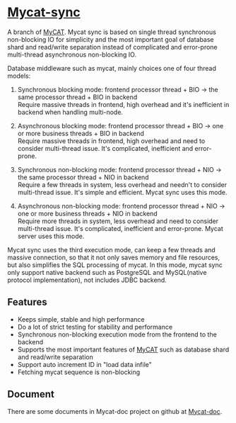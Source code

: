 # [Mycat-sync](https://github.com/little-pan/mycat-sync)

A branch of [MyCAT](https://github.com/MyCATApache/Mycat-Server). Mycat sync is based on single thread synchronous 
non-blocking IO for simplicity and the most important goal of database shard and read/write separation instead of 
complicated and error-prone multi-thread asynchronous non-blocking IO.

Database middleware such as mycat, mainly choices one of four thread models:
1) Synchronous blocking mode: frontend processor thread  + BIO -> the same processor thread  + BIO in backend <br/>
Require massive threads in frontend, high overhead and it's inefficient in backend when handling multi-node.

2) Asynchronous blocking mode: frontend processor thread + BIO -> one or more business threads + BIO in backend <br/>
Require massive threads in frontend, high overhead and need to consider multi-thread issue. It's complicated, inefficient 
and error-prone.

3) Synchronous non-blocking mode: frontend processor thread + NIO -> the same processor thread + NIO in backend <br/>
Require a few threads in system, less overhead and needn't to consider multi-thread issue. It's simple and efficient. 
Mycat sync uses this mode.

4) Asynchronous non-blocking mode: frontend processor thread + NIO -> one or more business threads + NIO in backend <br/>
Require more threads in system, less overhead and need to consider multi-thread issue. It's complicated, inefficient 
and error-prone. Mycat server uses this mode.

Mycat sync uses the third execution mode, can keep a few threads and massive connection, so that it not only saves memory 
and file resources, but also simplifies the SQL processing of mycat. In this mode, mycat sync only support native backend
such as PostgreSQL and MySQL(native protocol implementation), not includes JDBC backend.

## Features

* Keeps simple, stable and high performance
* Do a lot of strict testing for stability and performance
* Synchronous non-blocking execution mode from the frontend to the backend
* Supports the most important features of [MyCAT](https://github.com/MyCATApache/Mycat-Server) such as database shard
and read/write separation
* Support auto increment ID in "load data infile"
* Fetching mycat sequence is non-blocking

## Document

There are some documents in Mycat-doc project on github at [Mycat-doc](https://github.com/MyCATApache/Mycat-doc).
